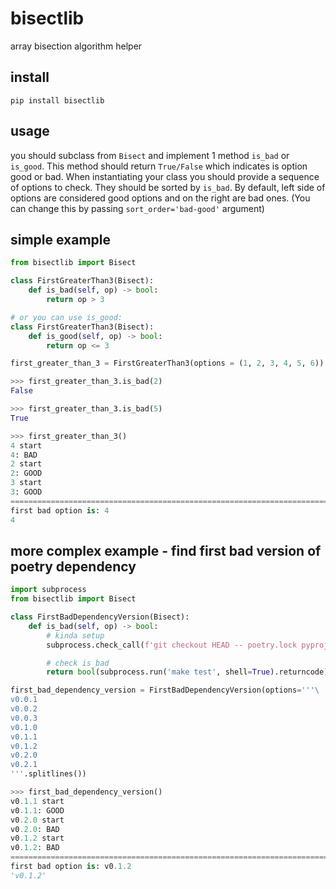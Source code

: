 # bisectlib
array bisection algorithm helper

## install
```
pip install bisectlib
```

## usage
you should subclass from `Bisect` and implement 1 method `is_bad` or `is_good`.
This method should return `True/False` which indicates is option good or bad.
When instantiating your class you should provide a sequence of options to check. They should be sorted by `is_bad`. By default, left side of options are considered good options and on the right are bad ones. (You can change this by passing `sort_order='bad-good'` argument)


## simple example
```py
from bisectlib import Bisect

class FirstGreaterThan3(Bisect):
    def is_bad(self, op) -> bool:
        return op > 3

# or you can use is_good:
class FirstGreaterThan3(Bisect):
    def is_good(self, op) -> bool:
        return op <= 3

first_greater_than_3 = FirstGreaterThan3(options = (1, 2, 3, 4, 5, 6))
```

```py
>>> first_greater_than_3.is_bad(2)
False

>>> first_greater_than_3.is_bad(5)
True

>>> first_greater_than_3()
4 start
4: BAD
2 start
2: GOOD
3 start
3: GOOD
====================================================================================================
first bad option is: 4
4
```


## more complex example - find first bad version of poetry dependency
```py
import subprocess
from bisectlib import Bisect

class FirstBadDependencyVersion(Bisect):
    def is_bad(self, op) -> bool:
        # kinda setup
        subprocess.check_call(f'git checkout HEAD -- poetry.lock pyproject.toml && poetry add "my_library=={op}"', shell=True)

        # check is_bad
        return bool(subprocess.run('make test', shell=True).returncode)

first_bad_dependency_version = FirstBadDependencyVersion(options='''\
v0.0.1
v0.0.2
v0.0.3
v0.1.0
v0.1.1
v0.1.2
v0.2.0
v0.2.1
'''.splitlines())
```

```py
>>> first_bad_dependency_version()
v0.1.1 start
v0.1.1: GOOD
v0.2.0 start
v0.2.0: BAD
v0.1.2 start
v0.1.2: BAD
====================================================================================================
first bad option is: v0.1.2
'v0.1.2'
```
